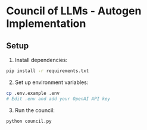 # Council of LLMs - Autogen Implementation

## Setup

1. Install dependencies:
```bash
pip install -r requirements.txt
```

2. Set up environment variables:
```bash
cp .env.example .env
# Edit .env and add your OpenAI API key
```

3. Run the council:
```bash
python council.py
```
